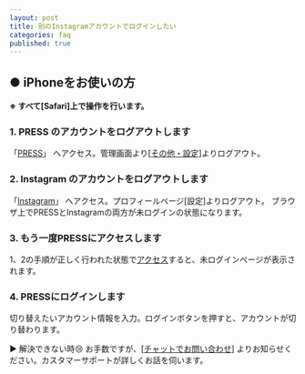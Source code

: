 ```yaml
---
layout: post
title: 別のInstagramアカウントでログインしたい
categories: faq
published: true
---
```


##  ● iPhoneをお使いの方

**※ すべて[Safari]上で操作を行います。**

### 1. PRESS のアカウントをログアウトします  
「[PRESS](https://pressblog.me/ "PRESS")」 へアクセス。管理画面より[[その他・設定](https://pressblog.me/about/ "about - PRESS")]よりログアウト。

### 2. Instagram のアカウントをログアウトします    
「[Instagram](https://www.instagram.com/)」 へアクセス。プロフィールページ[設定]よりログアウト。
ブラウザ上でPRESSとInstagramの両方が未ログインの状態になります。

### 3. もう一度PRESSにアクセスします  
1、2の手順が正しく行われた状態で[アクセス](https://pressblog.me/ "PRESS")すると、未ログインページが表示されます。

### 4. PRESSにログインします  
切り替えたいアカウント情報を入力。ログインボタンを押すと、アカウントが切り替わります。

▶ 解決できない時😢
お手数ですが、[[チャットでお問い合わせ](https://pressblog.me/inquiries/new)] よりお知らせください。カスタマーサポートが詳しくお話を伺います。
